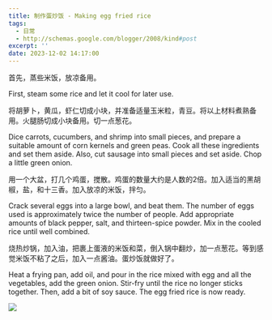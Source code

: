 ```yaml
---
title: 制作蛋炒饭 - Making egg fried rice
tags:
  - 日常
  - http://schemas.google.com/blogger/2008/kind#post
excerpt: ''
date: 2023-12-02 14:17:00
---
```


<!-- more -->
首先，蒸些米饭，放凉备用。

First, steam some rice and let it cool for later use.

  

将胡萝卜，黄瓜，虾仁切成小块，并准备适量玉米粒，青豆。将以上材料煮熟备用。火腿肠切成小块备用。切一点葱花。

Dice carrots, cucumbers, and shrimp into small pieces, and prepare a suitable amount of corn kernels and green peas. Cook all these ingredients and set them aside. Also, cut sausage into small pieces and set aside. Chop a little green onion.

  

用一个大盆，打几个鸡蛋，搅散。鸡蛋的数量大约是人数的2倍。加入适当的黑胡椒，盐，和十三香。加入放凉的米饭，拌匀。

Crack several eggs into a large bowl, and beat them. The number of eggs used is approximately twice the number of people. Add appropriate amounts of black pepper, salt, and thirteen-spice powder. Mix in the cooled rice until well combined.

  

烧热炒锅，加入油，把裹上蛋液的米饭和菜，倒入锅中翻炒，加一点葱花。等到感觉米饭不粘了之后，加入一点酱油。蛋炒饭就做好了。

Heat a frying pan, add oil, and pour in the rice mixed with egg and all the vegetables, add the green onion. Stir-fry until the rice no longer sticks together. Then, add a bit of soy sauce. The egg fried rice is now ready.

[![](https://blogger.googleusercontent.com/img/a/AVvXsEjo-0TdQyzIhQJBQKnsMs7l8EAGjg4kQtwpe9Mx_BPLcRSTCpgEA8IvJ6yy0pdCtfyfIZgmNCzD12NqNss_7PFw64dmcuBD4JMXW13IVWuvSxFcALjBWIWI9RzCuByD3t0iXSJDvsQK3ly26pS4OL9uGP-arbzb18mzoPshoxRDZQ9hVapO031j_C6wlrc=w640-h360)](https://blogger.googleusercontent.com/img/a/AVvXsEjo-0TdQyzIhQJBQKnsMs7l8EAGjg4kQtwpe9Mx_BPLcRSTCpgEA8IvJ6yy0pdCtfyfIZgmNCzD12NqNss_7PFw64dmcuBD4JMXW13IVWuvSxFcALjBWIWI9RzCuByD3t0iXSJDvsQK3ly26pS4OL9uGP-arbzb18mzoPshoxRDZQ9hVapO031j_C6wlrc)